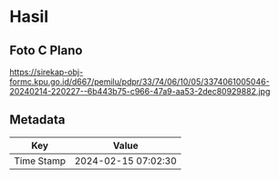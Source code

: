 # Hasil

## Foto C Plano

https://sirekap-obj-formc.kpu.go.id/d667/pemilu/pdpr/33/74/06/10/05/3374061005046-20240214-220227--6b443b75-c966-47a9-aa53-2dec80929882.jpg


## Metadata

| Key        | Value               |
| ---------- | ------------------- |
| Time Stamp | 2024-02-15 07:02:30 |



